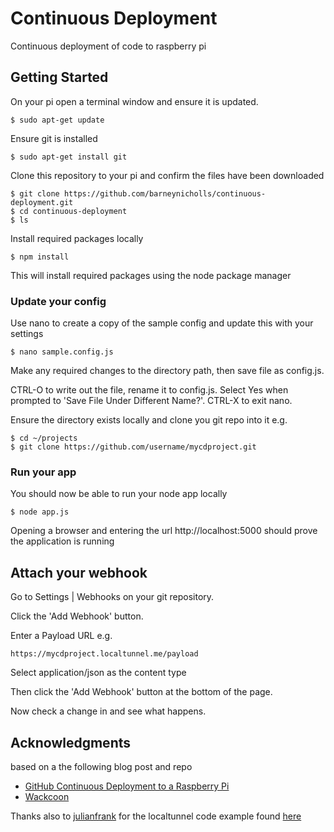 # Continuous Deployment

Continuous deployment of code to raspberry pi

## Getting Started

On your pi open a terminal window and ensure it is updated.

```
$ sudo apt-get update
```

Ensure git is installed

```
$ sudo apt-get install git
```

Clone this repository to your pi and confirm the files have been downloaded

```
$ git clone https://github.com/barneynicholls/continuous-deployment.git
$ cd continuous-deployment
$ ls
```

Install required packages locally

```
$ npm install
```

This will install required packages using the node package manager

### Update your config 

Use nano to create a copy of the sample config and update this with your settings

```
$ nano sample.config.js
```

Make any required changes to the directory path, then save file as config.js.

CTRL-O to write out the file, rename it to config.js.  Select Yes when prompted to 'Save File Under Different Name?'.  CTRL-X to exit nano.

Ensure the directory exists locally and clone you git repo into it e.g. 

```
$ cd ~/projects
$ git clone https://github.com/username/mycdproject.git
```

### Run your app 

You should now be able to run your node app locally

```
$ node app.js
```

Opening a browser and entering the url http://localhost:5000 should prove the application is running


## Attach your webhook 

Go to Settings | Webhooks on your git repository.

Click the 'Add Webhook' button.

Enter a Payload URL e.g.

```
https://mycdproject.localtunnel.me/payload
```

Select application/json as the content type

Then click the 'Add Webhook' button at the bottom of the page.

Now check a change in and see what happens.

## Acknowledgments

based on a the following blog post and repo

* [GitHub Continuous Deployment to a Raspberry Pi](https://dzone.com/articles/github-continuous-deployment-to-a-raspberry-pi)
* [Wackcoon](https://raw.githubusercontent.com/DanielEgan/wackcoon-hook)

Thanks also to [julianfrank](https://github.com/julianfrank) for the localtunnel code example found [here](https://github.com/localtunnel/localtunnel/issues/156)